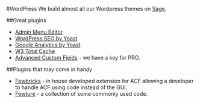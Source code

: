 #WordPress
We build almost all our Wordpress themes on [Sage](https://roots.io/sage/).

##Great plugins

* [Admin Menu Editor](https://wordpress.org/plugins/admin-menu-editor/)
* [WordPress SEO by Yoast](https://wordpress.org/plugins/wordpress-seo/)
* [Google Analytics by Yoast](https://yoast.com/wordpress/plugins/google-analytics/)
* [W3 Total Cache](https://wordpress.org/plugins/w3-total-cache/)
* [Advanced Custom Fields](http://www.advancedcustomfields.com) - we have a key for PRO.

##Plugins that may come in handy
* [Fewbricks](https://github.com/fewagency/fewbricks) - in house developed extension for ACF allowing a developer to handle ACF using code instead of the GUI.
* [Fewture](https://github.com/fewagency/fewture) - a collection of some commonly used code.
